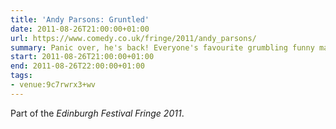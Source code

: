 ```yaml
---
title: 'Andy Parsons: Gruntled'
date: 2011-08-26T21:00:00+01:00
url: https://www.comedy.co.uk/fringe/2011/andy_parsons/
summary: Panic over, he's back! Everyone's favourite grumbling funny man and star of BBC2's <cite>Mock The Week</cite>, Andy Parsons returns to the Edinburgh Fringe Festival after 5 years for a limited nine-night only run of his fantastic show, <cite>Gruntled</cite>.
start: 2011-08-26T21:00:00+01:00
end: 2011-08-26T22:00:00+01:00
tags:
- venue:9c7rwrx3+wv
---
```

Part of the _Edinburgh Festival Fringe 2011_.
